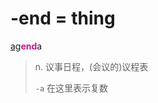# -end = thing

[ag](_ag_.md)<b style="color: #C71585;">end</b>a
> n. 议事日程，(会议的)议程表
>
> `-a` 在这里表示复数